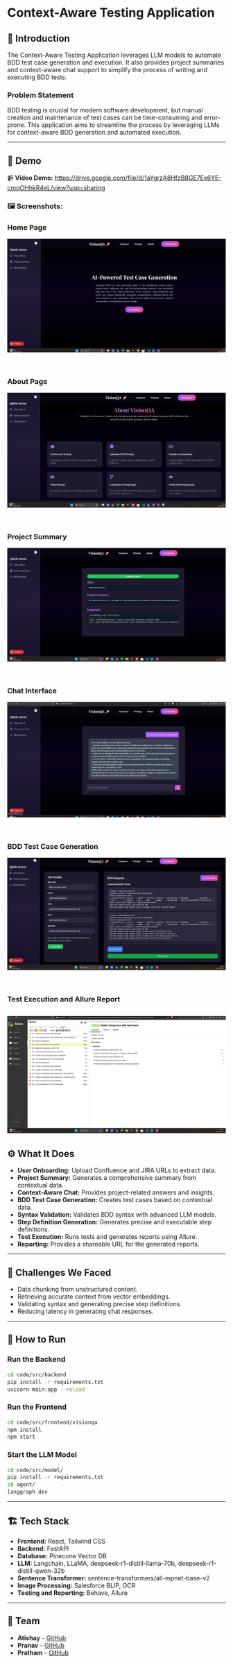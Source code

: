 # Context-Aware Testing Application

## 🎯 Introduction
The Context-Aware Testing Application leverages LLM models to automate BDD test case generation and execution. It also provides project summaries and context-aware chat support to simplify the process of writing and executing BDD tests.

### Problem Statement
BDD testing is crucial for modern software development, but manual creation and maintenance of test cases can be time-consuming and error-prone. This application aims to streamline the process by leveraging LLMs for context-aware BDD generation and automated execution.

---

## 🎥 Demo 
📹 **Video Demo:** https://drive.google.com/file/d/1aYgrzA8HfzB8GE7Ex6YE-cmqOHhkR4eL/view?usp=sharing 

### 🖼️ Screenshots:
### Home Page
![alt text](artifacts/arch/image.png)

<br/>

### About Page
![alt text](artifacts/arch/image-8.png)

<br/>

### Project Summary
![alt text](artifacts/arch/image-3.png)

<br/>

### Chat Interface
![alt text](artifacts/arch/image-1.png)

<br/>

###  BDD Test Case Generation
![alt text](artifacts/arch/image-2.png)

<br/>

### Test Execution and Allure Report
![alt text](artifacts/arch/image-4.png)
<br/>
---

## ⚙️ What It Does
- **User Onboarding:** Upload Confluence and JIRA URLs to extract data.
- **Project Summary:** Generates a comprehensive summary from contextual data.
- **Context-Aware Chat:** Provides project-related answers and insights.
- **BDD Test Case Generation:** Creates test cases based on contextual data.
- **Syntax Validation:** Validates BDD syntax with advanced LLM models.
- **Step Definition Generation:** Generates precise and executable step definitions.
- **Test Execution:** Runs tests and generates reports using Allure.
- **Reporting:** Provides a shareable URL for the generated reports.

---

## 🚧 Challenges We Faced
- Data chunking from unstructured content.
- Retrieving accurate context from vector embeddings.
- Validating syntax and generating precise step definitions.
- Reducing latency in generating chat responses.

---

## 🏃 How to Run

### Run the Backend
```bash
cd code/src/backend
pip install -r requirements.txt
uvicorn main:app --reload
```

### Run the Frontend
```bash
cd code/src/frontend/visionqa
npm install
npm start
```

### Start the LLM Model
```bash
cd code/src/model/
pip install -r requirements.txt
cd agent/
langgraph dev
```

---

## 🏗️ Tech Stack
- **Frontend:** React, Tailwind CSS
- **Backend:** FastAPI
- **Database:** Pinecone Vector DB
- **LLM:** Langchain, LLaMA, deepseek-r1-distill-llama-70b, deepseek-r1-distill-qwen-32b
- **Sentence Transformer:** sentence-transformers/all-mpnet-base-v2
- **Image Processing:** Salesforce BLIP, OCR
- **Testing and Reporting:** Behave, Allure

---

## 👥 Team
- **Atishay** - [GitHub](https://github.com/apatni24) 
- **Pranav** - [GitHub](https://github.com/psharma-4) 
- **Pratham** - [GitHub](https://github.com/pr-atha-m)
